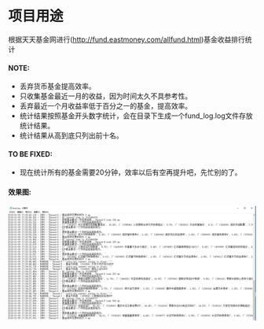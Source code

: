 # 项目用途
根据天天基金网进行(http://fund.eastmoney.com/allfund.html)基金收益排行统计

#### NOTE:
- 丢弃货币基金提高效率。
- 只收集基金最近一月的收益，因为时间太久不具参考性。
- 丢弃最近一个月收益率低于百分之一的基金，提高效率。
- 统计结果按照基金开头数字统计，会在目录下生成一个fund_log.log文件存放统计结果。
- 统计结果从高到底只列出前十名。


#### TO BE FIXED:
- 现在统计所有的基金需要20分钟，效率以后有空再提升吧，先忙别的了。

#### 效果图:
![效果图](https://github.com/iver99/myFund/raw/dev/screenshot/日志效果图.png)
